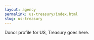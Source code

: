 ```yaml
---
layout: agency
permalink: us-treasury/index.html
slug: us-treasury
---
```


Donor profile for US, Treasury goes here.
